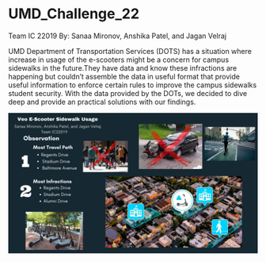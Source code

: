 # UMD_Challenge_22
Team IC 22019
By: Sanaa Mironov, Anshika Patel, and Jagan Velraj

UMD Department of Transportation Services (DOTS) has a situation where increase in usage of the e-scooters might be a concern for campus sidewalks in the future.They have data and know these infractions are happening but couldn’t assemble the data in useful format that provide useful information to enforce certain rules to improve the campus sidewalks student security. With the data provided by the DOTs, we decided to dive deep and provide an practical solutions with our findings.





![alt text](https://github.com/sanaamironov/UMD_Challenge_22/blob/main/IC22019-Summary.png)
